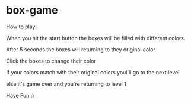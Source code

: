 # box-game

How to play: 

When you hit the start button the boxes will be filled with different colors.

After 5 seconds the boxes will returning to they original color

Click the boxes to change their color 

If your colors match with their original colors youl'll go to the next level 

else it's game over and you're returning to level 1

Have Fun :)

